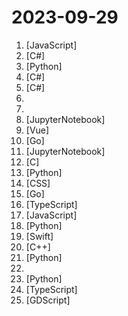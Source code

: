 # 2023-09-29

1. [](https://github.comundefined "JavaScript Style Guide") [JavaScript]
2. [](https://github.comundefined "Windows system utilities to maximize productivity") [C#]
3. [](https://github.comundefined "Making large AI models cheaper, faster and more accessible") [Python]
4. [](https://github.comundefined "Open Source Web Application Framework for ASP.NET Core. Offers an opinionated architecture to build enterprise software solutions with best practices on top of the .NET and the ASP.NET Core platforms. Provides the fundamental infrastructure, production-ready startup templates, application modules, UI themes, tooling, guides and documentation.") [C#]
5. [](https://github.comundefined ".NET MAUI is the .NET Multi-platform App UI, a framework for building native device applications spanning mobile, tablet, and desktop.") [C#]
6. [](https://github.comundefined "A modern, scalable analytics system") 
7. [](https://github.comundefined "A complete computer science study plan to become a software engineer.") 
8. [](https://github.comundefined "Enable Next-Gen Large Language Model Applications. Join our Discord: https://discord.gg/pAbnFJrkgZ") [JupyterNotebook]
9. [](https://github.comundefined "TinyEngine是一个低代码引擎，基于这个引擎可以构建或者开发出不同领域的低代码平台。") [Vue]
10. [](https://github.comundefined "Get up and running with Llama 2 and other large language models locally") [Go]
11. [](https://github.comundefined "Hackers' Guide to Language Models") [JupyterNotebook]
12. [](https://github.comundefined "An universal Office activation hook with main focus of enabling full functionality of subscription editions") [C]
13. [](https://github.comundefined "A Django content management system focused on flexibility and user experience") [Python]
14. [](https://github.comundefined "经济学人(含音频)、纽约客、卫报、连线、大西洋月刊等英语杂志免费下载,支持epub、mobi、pdf格式, 每周更新") [CSS]
15. [](https://github.comundefined "OCI Container Runtime for macOS") [Go]
16. [](https://github.comundefined "🔥🔥🔥 Open-source backend development platform. Build production-ready services without wasting time on repetitive coding.") [TypeScript]
17. [](https://github.comundefined "Promise based HTTP client for the browser and node.js") [JavaScript]
18. [](https://github.comundefined "Open source platform for the machine learning lifecycle") [Python]
19. [](https://github.comundefined "An unofficial Google Nearby Share app for macOS") [Swift]
20. [](https://github.comundefined "Fast C++ logging library.") [C++]
21. [](https://github.comundefined "💻 A fully functional local AWS cloud stack. Develop and test your cloud & Serverless apps offline") [Python]
22. [](https://github.comundefined "OSCP Cheatsheet by Sai Sathvik") 
23. [](https://github.comundefined "Detectron2 is a platform for object detection, segmentation and other visual recognition tasks.") [Python]
24. [](https://github.comundefined "Display PDFs in your React app as easily as if they were images.") [TypeScript]
25. [](https://github.comundefined "") [GDScript]
